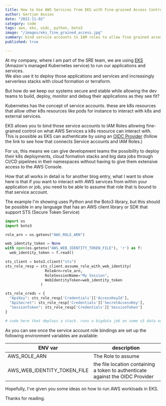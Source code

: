 ```yaml
---
title: How to Use AWS Services from EKS with Fine-grained Access Control
author: Gertjan Assies
date: "2022-11-02"
category: code
tags: aws, eks, oidc, python, boto3
image: "/images/eks_fine_grained_access.jpg"
summary: bind service accounts to IAM roles to allow fine grained access control from k8s resources.
published: true

---
```


At my company, where I am part of the SRE team, we are using [EKS](https://aws.amazon.com/eks/) (Amazon's managed Kubernetes service) to run our applications and services.  
We also use it to deploy those applications and services and increasingly serverless stacks with cloud formation or terraform.

But how do we keep our systems secure and stable while allowing the dev teams to build, deploy, monitor and debug their applications as they see fit?

Kubernetes has the concept of service accounts. these are k8s resources that allow other k8s resources like pods for instance to interact with k8s and external services.

EKS allows you to bind those service accounts to IAM Roles allowing fine-grained control on what AWS Services a k8s resource can interact with.  
This is possible as EKS can authenticate by using an [OIDC Provider](https://docs.aws.amazon.com/eks/latest/userguide/enable-iam-roles-for-service-accounts.html) (follow the link to see how that connects Service accounts and IAM Roles.)

For us, this means we can give development teams the possibility to deploy their k8s deployments, cloud formation stacks and big data jobs through CI/CD pipelines in their namespaces without having to give them extensive access to the AWS Console.

How that all works in detail is for another blog entry, what I want to show here is that if you want to interact with AWS services from within your application or job, you need to be able to assume that role that is bound to that service account.

The example I'm showing uses Python and the Boto3 library, but this should be possible in any language that has an AWS client library or SDK that support STS (Secure Token Service)

```python
import os
import boto3

role_arn = os.getenv("AWS_ROLE_ARN")

web_identity_token = None
with open(os.getenv("AWS_WEB_IDENTITY_TOKEN_FILE"), 'r') as f:
  web_identity_token = f.read()

sts_client = boto3.client("sts")
sts_role_resp = sts_client.assume_role_with_web_identity(
                  RoleArn=role_arn,
                  RoleSessionName="My Session",
                  WebIdentityToken=web_identity_token
                )

sts_role_creds = {
  "ApiKey": sts_role_resp['Credentials']['AccessKeyId'],
  "ApiSecret": sts_role_resp['Credentials']['SecretAccessKey'],
  "SessionToken": sts_role_resp['Credentials']['SessionToken']
}

# code here that deploys a stack. runs a bigdata job on some s3 data or whatever you need doing.
```

As you can see once the service account role bindings are set up the following environment variables are available:

| ENV var | description |
| -- | -- |
| AWS_ROLE_ARN | The Role to assume |
| AWS_WEB_IDENTITY_TOKEN_FILE | the file location containing a token to authenticate against the OIDC Provider |

Hopefully, I've given you some ideas on how to run AWS workloads in EKS.

Thanks for reading.
